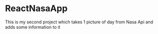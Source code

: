 # ReactNasaApp
 This is my second project which takes 1 picture of day from Nasa Api and adds some information to it
